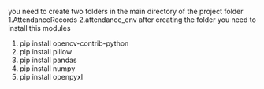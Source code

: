 you need to create two folders in the main directory of the project folder
1.AttendanceRecords
2.attendance_env
after creating the folder you need to install this modules
1) pip install opencv-contrib-python
2) pip install pillow
3) pip install pandas
4) pip install numpy
5) pip install openpyxl
